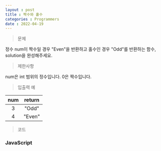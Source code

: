 ```yaml
---
layout : post
title : 짝수와 홀수
categories : Programmers
date : 2022-04-19
---
```

> 문제<br>

정수 num이 짝수일 경우 "Even"을 반환하고 홀수인 경우 "Odd"를 반환하는 함수, solution을 완성해주세요.

> 제한사항<br>

num은 int 범위의 정수입니다.
0은 짝수입니다.

> 입출력 예<br>

|num|return|
|:--:|:--:|
|3|"Odd"|
|4|"Even"|

> 코드

### JavaScript

<script src="https://gist.github.com/kwontaehoon/5df7a650023fe73b045ac029bceed3f4.js"></script>